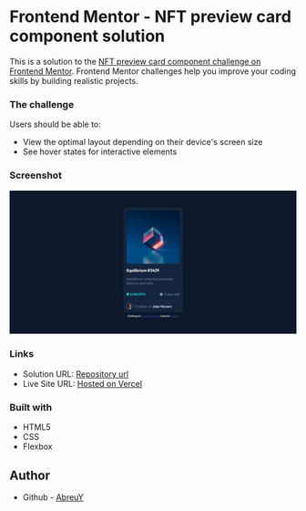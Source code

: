 # Frontend Mentor - NFT preview card component solution

This is a solution to the [NFT preview card component challenge on Frontend Mentor](https://www.frontendmentor.io/challenges/nft-preview-card-component-SbdUL_w0U). Frontend Mentor challenges help you improve your coding skills by building realistic projects. 


### The challenge

Users should be able to:

- View the optimal layout depending on their device's screen size
- See hover states for interactive elements

### Screenshot

![](./images/screenshot.jpeg)

### Links

- Solution URL: [Repository url](https://github.com/AbreuY/NFT-preview-card-component-exercise)
- Live Site URL: [Hosted on Vercel](https://nft-preview-card-component-exercise.vercel.app/)


### Built with

- HTML5
- CSS
- Flexbox

## Author

- Github - [AbreuY](https://github.com/AbreuY)
